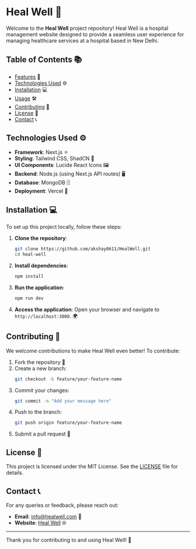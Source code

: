 # Heal Well 🏥

Welcome to the **Heal Well** project repository! Heal Well is a hospital management website designed to provide a seamless user experience for managing healthcare services at a hospital based in New Delhi.

## Table of Contents 📚

- [Features](#features) 🌟
- [Technologies Used](#technologies-used) ⚙️
- [Installation](#installation) 💻
- [Usage](#usage) 🛠️
- [Contributing](#contributing) 🤝
- [License](#license) 📄
- [Contact](#contact) 📞

<!-- ## Features 🌟

- **Patient Management**: Register and manage patient information efficiently. 🏥
- **Appointment Scheduling**: Simplify scheduling appointments with doctors. 📅
- **Doctor Profiles**: View and manage doctor details, including specializations. 👩‍⚕️👨‍⚕️
- **Billing System**: Generate and track patient billing details. 💸
- **Responsive Design**: Optimized for desktop and mobile devices. 📱💻 -->

## Technologies Used ⚙️

- **Framework**: Next.js ⚛️
- **Styling**: Tailwind CSS, ShadCN 🌈
- **UI Components**: Lucide React Icons 🖼️
- **Backend**: Node.js (using Next.js API routes) 🖥️
- **Database**: MongoDB 🗄️
- **Deployment**: Vercel 🚀

## Installation 💻

To set up this project locally, follow these steps:

1. **Clone the repository**:
   ```bash
   git clone https://github.com/akshay0611/HealWell.git
   cd heal-well
   ```

2. **Install dependencies**:
   ```bash
   npm install
   ```

<!-- 3. **Set up environment variables**:
   Create a `.env` file in the root directory and configure the following:
   ```env
   MONGO_URI=your_mongo_database_url
   JWT_SECRET=your_jwt_secret
   NEXT_PUBLIC_API_URL=your_api_url
   PORT=5000
   ``` -->

3. **Run the application**:
   ```bash
   npm run dev
   ```

4. **Access the application**:
   Open your browser and navigate to `http://localhost:3000`. 🌍

<!-- ## Usage 🛠️

- Admins can log in to manage patients, doctors, and appointments. 🔑
- Patients can book and view appointments. 🧑‍⚕️
- Doctors can manage their schedules and patient interactions. 👨‍⚕️ -->

## Contributing 🤝

We welcome contributions to make Heal Well even better! To contribute:

1. Fork the repository 🍴
2. Create a new branch:
   ```bash
   git checkout -b feature/your-feature-name
   ```
3. Commit your changes:
   ```bash
   git commit -m "Add your message here"
   ```
4. Push to the branch:
   ```bash
   git push origin feature/your-feature-name
   ```
5. Submit a pull request 🚀

## License 📄

This project is licensed under the MIT License. See the [LICENSE](LICENSE) file for details.

## Contact 📞

For any queries or feedback, please reach out:

- **Email**: info@healwell.com 📧
- **Website**: [Heal Well](https://heal-well-brown.vercel.app/) 🌐

---

Thank you for contributing to and using Heal Well! 🎉